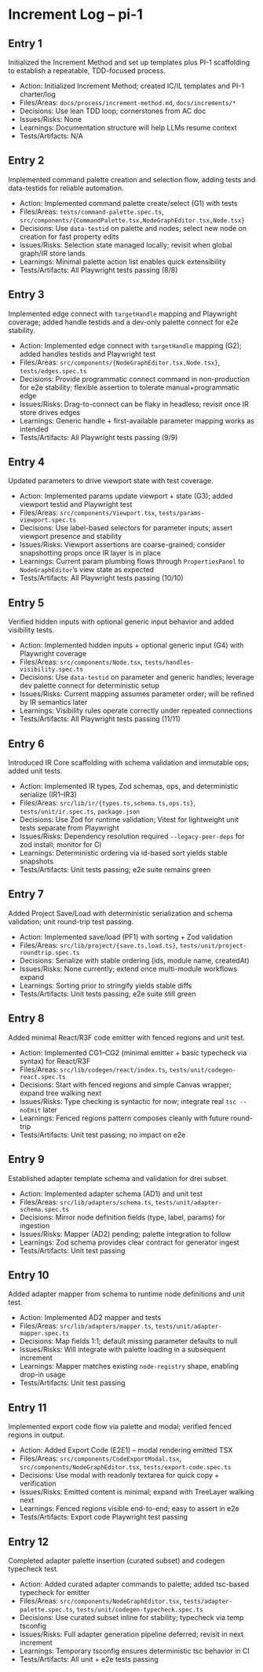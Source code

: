 # Increment Log – pi-1

## Entry 1

Initialized the Increment Method and set up templates plus PI-1 scaffolding to establish a repeatable, TDD-focused process.

- Action: Initialized Increment Method; created IC/IL templates and PI-1 charter/log
- Files/Areas: `docs/process/increment-method.md`, `docs/increments/*`
- Decisions: Use lean TDD loop; cornerstones from AC doc
- Issues/Risks: None
- Learnings: Documentation structure will help LLMs resume context
- Tests/Artifacts: N/A

## Entry 2

Implemented command palette creation and selection flow, adding tests and data-testids for reliable automation.

- Action: Implemented command palette create/select (G1) with tests
- Files/Areas: `tests/command-palette.spec.ts`, `src/components/{CommandPalette.tsx,NodeGraphEditor.tsx,Node.tsx}`
- Decisions: Use `data-testid` on palette and nodes; select new node on creation for fast property edits
- Issues/Risks: Selection state managed locally; revisit when global graph/IR store lands
- Learnings: Minimal palette action list enables quick extensibility
- Tests/Artifacts: All Playwright tests passing (8/8)

## Entry 3

Implemented edge connect with `targetHandle` mapping and Playwright coverage; added handle testids and a dev-only palette connect for e2e stability.

- Action: Implemented edge connect with `targetHandle` mapping (G2); added handles testids and Playwright test
- Files/Areas: `src/components/{NodeGraphEditor.tsx,Node.tsx}`, `tests/edges.spec.ts`
- Decisions: Provide programmatic connect command in non-production for e2e stability; flexible assertion to tolerate manual+programmatic edge
- Issues/Risks: Drag-to-connect can be flaky in headless; revisit once IR store drives edges
- Learnings: Generic handle + first-available parameter mapping works as intended
- Tests/Artifacts: All Playwright tests passing (9/9)

## Entry 4

Updated parameters to drive viewport state with test coverage.

- Action: Implemented params update viewport + state (G3); added viewport testid and Playwright test
- Files/Areas: `src/components/Viewport.tsx`, `tests/params-viewport.spec.ts`
- Decisions: Use label-based selectors for parameter inputs; assert viewport presence and stability
- Issues/Risks: Viewport assertions are coarse-grained; consider snapshotting props once IR layer is in place
- Learnings: Current param plumbing flows through `PropertiesPanel` to `NodeGraphEditor`’s view state as expected
- Tests/Artifacts: All Playwright tests passing (10/10)

## Entry 5

Verified hidden inputs with optional generic input behavior and added visibility tests.

- Action: Implemented hidden inputs + optional generic input (G4) with Playwright coverage
- Files/Areas: `src/components/Node.tsx`, `tests/handles-visibility.spec.ts`
- Decisions: Use `data-testid` on parameter and generic handles; leverage dev palette connect for deterministic setup
- Issues/Risks: Current mapping assumes parameter order; will be refined by IR semantics later
- Learnings: Visibility rules operate correctly under repeated connections
- Tests/Artifacts: All Playwright tests passing (11/11)

## Entry 6

Introduced IR Core scaffolding with schema validation and immutable ops; added unit tests.

- Action: Implemented IR types, Zod schemas, ops, and deterministic serialize (IR1–IR3)
- Files/Areas: `src/lib/ir/{types.ts,schema.ts,ops.ts}`, `tests/unit/ir.spec.ts`, `package.json`
- Decisions: Use Zod for runtime validation; Vitest for lightweight unit tests separate from Playwright
- Issues/Risks: Dependency resolution required `--legacy-peer-deps` for zod install; monitor for CI
- Learnings: Deterministic ordering via id-based sort yields stable snapshots
- Tests/Artifacts: Unit tests passing; e2e suite remains green

## Entry 7

Added Project Save/Load with deterministic serialization and schema validation; unit round-trip test passing.

- Action: Implemented save/load (PF1) with sorting + Zod validation
- Files/Areas: `src/lib/project/{save.ts,load.ts}`, `tests/unit/project-roundtrip.spec.ts`
- Decisions: Serialize with stable ordering (ids, module name, createdAt)
- Issues/Risks: None currently; extend once multi-module workflows expand
- Learnings: Sorting prior to stringify yields stable diffs
- Tests/Artifacts: Unit tests passing; e2e suite still green

## Entry 8

Added minimal React/R3F code emitter with fenced regions and unit test.

- Action: Implemented CG1–CG2 (minimal emitter + basic typecheck via syntax) for React/R3F
- Files/Areas: `src/lib/codegen/react/index.ts`, `tests/unit/codegen-react.spec.ts`
- Decisions: Start with fenced regions and simple Canvas wrapper; expand tree walking next
- Issues/Risks: Type checking is syntactic for now; integrate real `tsc --noEmit` later
- Learnings: Fenced regions pattern composes cleanly with future round-trip
- Tests/Artifacts: Unit test passing; no impact on e2e

## Entry 9

Established adapter template schema and validation for drei subset.

- Action: Implemented adapter schema (AD1) and unit test
- Files/Areas: `src/lib/adapters/schema.ts`, `tests/unit/adapter-schema.spec.ts`
- Decisions: Mirror node definition fields (type, label, params) for ingestion
- Issues/Risks: Mapper (AD2) pending; palette integration to follow
- Learnings: Zod schema provides clear contract for generator ingest
- Tests/Artifacts: Unit test passing

## Entry 10

Added adapter mapper from schema to runtime node definitions and unit test.

- Action: Implemented AD2 mapper and tests
- Files/Areas: `src/lib/adapters/mapper.ts`, `tests/unit/adapter-mapper.spec.ts`
- Decisions: Map fields 1:1; default missing parameter defaults to null
- Issues/Risks: Will integrate with palette loading in a subsequent increment
- Learnings: Mapper matches existing `node-registry` shape, enabling drop-in usage
- Tests/Artifacts: Unit test passing

## Entry 11

Implemented export code flow via palette and modal; verified fenced regions in output.

- Action: Added Export Code (E2E1) – modal rendering emitted TSX
- Files/Areas: `src/components/CodeExportModal.tsx`, `src/components/NodeGraphEditor.tsx`, `tests/export-code.spec.ts`
- Decisions: Use modal with readonly textarea for quick copy + verification
- Issues/Risks: Emitted content is minimal; expand with TreeLayer walking next
- Learnings: Fenced regions visible end-to-end; easy to assert in e2e
- Tests/Artifacts: Export code Playwright test passing

## Entry 12

Completed adapter palette insertion (curated subset) and codegen typecheck test.

- Action: Added curated adapter commands to palette; added tsc-based typecheck for emitter
- Files/Areas: `src/components/NodeGraphEditor.tsx`, `tests/adapter-palette.spec.ts`, `tests/unit/codegen-typecheck.spec.ts`
- Decisions: Use curated subset inline for stability; typecheck via temp tsconfig
- Issues/Risks: Full adapter generation pipeline deferred; revisit in next increment
- Learnings: Temporary tsconfig ensures deterministic tsc behavior in CI
- Tests/Artifacts: All unit + e2e tests passing
